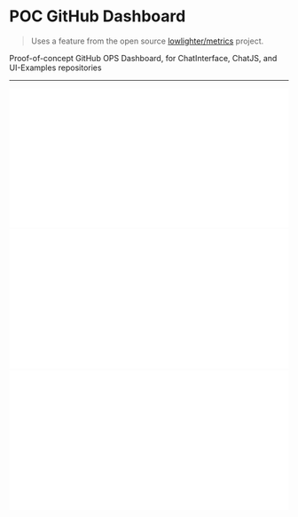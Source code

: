 # POC GitHub Dashboard

> Uses a feature from the open source [lowlighter/metrics](https://github.com/lowlighter/metrics/tree/master) project.

Proof-of-concept GitHub OPS Dashboard, for ChatInterface, ChatJS, and UI-Examples repositories

---

<picture>
  <img src="/chat-interface-metrics.repository.svg" alt="Metrics" width="700">
</picture>

<picture>
  <img src="/chatjs-metrics.repository.svg" alt="Metrics" width="700">
</picture>

<picture>
  <img src="/chat-ui-examples-metrics.repository.svg" alt="Metrics" width="700">
</picture>
